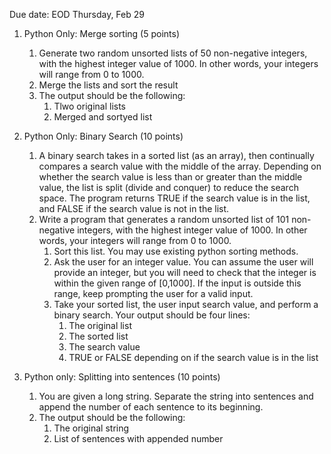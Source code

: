 Due date: EOD Thursday, Feb 29

1. Python Only: Merge sorting (5 points)
    1. Generate two random unsorted lists of 50 non-negative integers, with the highest integer value of 1000. In other words, your integers will range from 0 to 1000.
    2. Merge the lists and sort the result
    3. The output should be the following:
        1. Tlwo original lists
        2. Merged and sortyed list

2. Python Only: Binary Search (10 points)
    1. A binary search takes in a sorted list (as an array), then continually compares a search value with the middle of the array. Depending on whether the search value is less than or greater than the middle value, the list is split (divide and conquer) to reduce the search space. The program returns TRUE if the search value is in the list, and FALSE if the search value is not in the list.
    2. Write a program that generates a random unsorted list of 101 non-negative integers, with the highest integer value of 1000. In other words, your integers will range from 0 to 1000.
        1. Sort this list. You may use existing python sorting methods.
        2. Ask the user for an integer value. You can assume the user will provide an integer, but you will need to check that the integer is within the given range of [0,1000]. If the input is outside this range, keep prompting the user for a valid input.
        3. Take your sorted list, the user input search value, and perform a binary search. Your output should be four lines:
            1. The original list
            2. The sorted list
            3. The search value
            4. TRUE or FALSE depending on if the search value is in the list

3. Python only: Splitting into sentences (10 points)
    1. You are given a long string. Separate the string into sentences and append the number of each sentence to its beginning.
    2. The output should be the following:
        1. The original string
        2. List of sentences with appended number